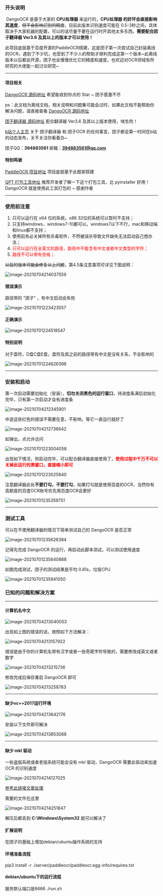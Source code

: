 ### 开头说明

​	   DangoOCR 是基于大家的 **CPU处理器** 来运行的，**CPU处理器 的好坏会直接影响其速度**，~~但不会影响识别的精度~~，目前此版本识别速度可能在 0.5-3秒之间，具体取决于大家机器的配置，可以的话尽量不要在运行时开其他太多东西。**需要配合团子翻译器 Ver3.6 及其以上的版本才可以使用！**

​       此项目底层基于百度开源的PaddleOCR搭建，这是团子第一次尝试自己封装离线的OCR，遇到了不少坑，也受到了不少人的帮助才顺利完成这第一个版本~此离线版本以后都会开源，团子也会慢慢优化它的精度和速度，也欢迎对OCR领域有所研究的大佬能一起讨论研究~

----



#### 项目相关

[DangoOCR 源码地址](https://github.com/PantsuDango/DangoOCR)  希望能收到你点的 Star ~ 团子感激不尽

ps：此文档为离线文档，相关说明和问题集可能会过时，如果此文档不能帮助你解决问题，请直接查看 [DangoOCR 源码地址](https://github.com/PantsuDango/DangoOCR) 



[团子翻译器 源码地址](https://github.com/PantsuDango/Dango-Translator)  配合翻译器 Ver3.6 及其以上版本使用，啃生肉！



[b站个人主页](https://space.bilibili.com/227927)  关于 团子翻译器 和 团子OCR 的任何事宜，团子都会第一时间在b站的动态发布，关不关注你看着办~



团子QQ：**394883561**               邮箱：**394883561@qq.com**



#### 特别鸣谢

[PaddleOCR 项目地址](https://github.com/PaddlePaddle/PaddleOCR)  项目底层基于此框架搭建



[QPT 打包工具地址](https://github.com/GT-ZhangAcer/QPT)  推荐开发者了解一下这个打包工具，比 pyinstaller 好用！DangoOCR 就是使用此工具打包的 ~ 感谢作者 

----



### 使用前注意

1. 只可以运行在 x64 位的系统，x86 32位的系统可以暂时不支持；
2. 只支持windows，windows7-10都可以，windows7以下不行，mac和移动端和linux都不支持；
3. 使用前务必关掉所有杀毒软件，不然被误杀导致文件缺失无法启动自己想办法；
4. <span style="color:red;">只可以运行在全英文的路径，路径中不能含有中文或者中文类型的字符；</span>
5. <span style="color:red;">路径不可以带有空格；</span>

~~以后的版本可能会修复以上问题~~，第4.5条注意事项可详见下图说明：

![image-20210704214037559](C:\Users\Administrator\AppData\Roaming\Typora\typora-user-images\image-20210704214037559.png)

#### **错误演示**

路径带的 "团子" ，有中文启动会失败

![image-20210701223423557](C:\Users\Administrator\AppData\Roaming\Typora\typora-user-images\image-20210701223423557.png)

#### **正确演示**

![image-20210701224518547](C:\Users\Administrator\AppData\Roaming\Typora\typora-user-images\image-20210701224518547.png)

#### **特别说明**

对于盘符，D盘C盘E盘，盘符及其之前的路径带有中文是没有关系，不会影响的

![image-20210701224626396](C:\Users\Administrator\AppData\Roaming\Typora\typora-user-images\image-20210701224626396.png)



---



### 安装和启动

第一次启动需要初始化（安装），**切勿关闭黑色的运行窗口**，待进度条满后初始化完毕，只有第一次启动才会有进度条

![image-20210704212345901](C:\Users\Administrator\AppData\Roaming\Typora\typora-user-images\image-20210704212345901.png)



中途这些红色的错误不需要在意，不影响，等它一直运行就好了

![image-20210704212736642](C:\Users\Administrator\AppData\Roaming\Typora\typora-user-images\image-20210704212736642.png)



如弹出，点允许访问

![image-20210701223004058](C:\Users\Administrator\AppData\Roaming\Typora\typora-user-images\image-20210701223004058.png)



出现如下情况，则启动完毕，可以配合翻译器直接使用了，<span style="color:red;">**使用过程中千万不可以关掉此运行的黑窗口，直接缩小即可**</span>

![image-20210701223025840](C:\Users\Administrator\AppData\Roaming\Typora\typora-user-images\image-20210701223025840.png)



注意翻译器此处**不要打勾，不要打勾**，如果打勾就是使用百度的OCR，当然你有高额度的百度OCR账号优先用百度OCR会更好

![image-20210701235359751](C:\Users\Administrator\AppData\Roaming\Typora\typora-user-images\image-20210701235359751.png)



----



### 测试工具

可以在不使用翻译器的情况下简单测试自己的 DangoOCR 是否正常

![image-20210701235626384](C:\Users\Administrator\AppData\Roaming\Typora\typora-user-images\image-20210701235626384.png)



记得先完成 DangoOCR 的运行，再启动此脚本测试，可以测试使用速度

![image-20210701235640888](C:\Users\Administrator\AppData\Roaming\Typora\typora-user-images\image-20210701235640888.png)



如图完成测试，团子的测试结果是平均 0.81s，垃圾CPU

![image-20210701235941050](C:\Users\Administrator\AppData\Roaming\Typora\typora-user-images\image-20210701235941050.png)





### 已知的问题和解决方案

---

#### 计算机名中文

![image-20210704213040053](C:\Users\Administrator\AppData\Roaming\Typora\typora-user-images\image-20210704213040053.png)

出现如上图的错误的话，按照如下方法解决：

![image-20210704213157922](C:\Users\Administrator\AppData\Roaming\Typora\typora-user-images\image-20210704213157922.png)

错误是由于你的计算机名带有汉字或者一些奇葩字符导致的，需要修改成英文或者数字

![image-20210704213215736](C:\Users\Administrator\AppData\Roaming\Typora\typora-user-images\image-20210704213215736.png)

修改完成后保存重启 DangoOCR 即可

![image-20210704213258783](C:\Users\Administrator\AppData\Roaming\Typora\typora-user-images\image-20210704213258783.png)

---



#### 缺少vc++2017运行环境

![image-20210704213642176](C:\Users\Administrator\AppData\Roaming\Typora\typora-user-images\image-20210704213642176.png)

安装以下文件即可解决

![image-20210704213853088](C:\Users\Administrator\AppData\Roaming\Typora\typora-user-images\image-20210704213853088.png)



---



#### 缺少 mkl 驱动

一些盗版系统或者老版系统可能会没有 mkl 驱动，DangoOCR 需要此驱动来加速 OCR 的识别速度

![image-20210704214127025](C:\Users\Administrator\AppData\Roaming\Typora\typora-user-images\image-20210704214127025.png)

[参考此链接文章处理](https://blog.csdn.net/qq_35133971/article/details/100101397)

需要的文件在这里

![image-20210704214251847](C:\Users\Administrator\AppData\Roaming\Typora\typora-user-images\image-20210704214251847.png)

解压后都丢到 **C:\Windows\System32** 就可以解决了


#### 扩展说明
在团子的基础上增加debian/ubuntu操作系统的支持

#### 环境准备流程
pip3 install -r ./server/paddleocr/paddleocr.egg-info/requires.txt

#### debian/ubuntu下的运行流程
服务默认端口是6666
./run.sh 


